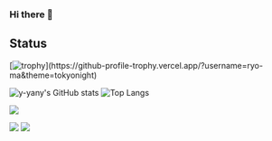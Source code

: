 ### Hi there 👋

## Status
<!-- 
<p align="left">
  <a href="https://github.com/y-yany">
    <img height="20" src="https://komarev.com/ghpvc/?username=y-yany" />
  </a>
  <a href="https://github.com/y-yany">
    <img height="20" src="https://img.shields.io/github/followers/y-yany?label=follow&logo=github&style=flat" />
  </a>
  <a href="http://qiita.com/username">
    <img height="20" src="https://qiita-badge.apiapi.app/s/username/posts.svg" />
  </a>
  <a href="http://qiita.com/">
    <img height="20" src="https://qiita-badge.apiapi.app/s/username/contributions.svg" />
  </a>
</p>
-->

[![trophy](https://github-profile-trophy.vercel.app/?username=y-yany&theme=onedark&count_private=true&rank=-?)](https://github-profile-trophy.vercel.app/?username=ryo-ma&theme=tokyonight)

![y-yany's GitHub stats](https://github-readme-stats.vercel.app/api?username=y-yany&include_all_commits&count_private=true&show_icons=true&theme=dracula) ![Top Langs](https://github-readme-stats.vercel.app/api/top-langs/?username=y-yany&layout=compact&langs_count=5&count_private=true&theme=dracula)

![](http://github-profile-summary-cards.vercel.app/api/cards/profile-details?username=y-yany&theme=dark)

<!--
![](http://github-profile-summary-cards.vercel.app/api/cards/repos-per-language?username=y-yany&theme=dracula)
![](http://github-profile-summary-cards.vercel.app/api/cards/most-commit-language?username=y-yany&theme=dracula)
-->
![](http://github-profile-summary-cards.vercel.app/api/cards/stats?username=y-yany&theme=dracula)
![](http://github-profile-summary-cards.vercel.app/api/cards/productive-time?username=y-yany&theme=dracula&utcOffset=9)

<!--
**y-yany/y-yany** is a ✨ _special_ ✨ repository because its `README.md` (this file) appears on your GitHub profile.

Here are some ideas to get you started:

- 🔭 I’m currently working on ...
- 🌱 I’m currently learning ...
- 👯 I’m looking to collaborate on ...
- 🤔 I’m looking for help with ...
- 💬 Ask me about ...
- 📫 How to reach me: ...
- 😄 Pronouns: ...
- ⚡ Fun fact: ...
-->
